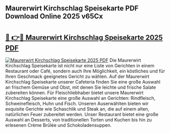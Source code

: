 ## Maurerwirt Kirchschlag Speisekarte PDF Download Online 2025 v65Cx

# <h2><a href="http://gc6ulq.nevu.top/?p=Maurerwirt+Kirchschlag+Speisekarte">🔗 👉🔴 Maurerwirt Kirchschlag Speisekarte 2025 PDF</a></h2>

[![Maurerwirt Kirchschlag Speisekarte 2025 PDF](https://i.imgur.com/dBaPXMq.png)](http://gc6ulq.nevu.top/?p=Maurerwirt+Kirchschlag+Speisekarte)
Die Maurerwirt Kirchschlag Speisekarte ist nicht nur eine Liste von Gerichten in einem Restaurant oder Café, sondern auch Ihre Möglichkeit, ein köstliches und für Ihren Geschmack geeignetes Gericht zu wählen. Auf der Maurerwirt Kirchschlag Speisekarte unserer Cafeteria finden Sie eine große Auswahl an frischem Gemüse und Obst, mit denen Sie leichte und frische Salate zubereiten können. Für Fleischliebhaber bietet unsere Maurerwirt Kirchschlag Speisekarte eine große Auswahl an Gerichten: Rindfleisch, Schweinefleisch, Huhn und Fisch. Unseren Auserwählten bieten wir exquisite Gerichte wie Schaschlik und Steak an, die auf einem alten, natürlichen Feuer zubereitet werden. Unser Restaurant bietet eine große Auswahl an Desserts, von traditionellen Torten und Kuchen bis hin zu erlesenen Crème Brûlée und Schokoladensuppen.
